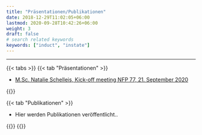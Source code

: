 ```yaml
---
title: "Präsentationen/Publikationen"
date: 2018-12-29T11:02:05+06:00
lastmod: 2020-09-28T10:42:26+06:00
weight: 3
draft: false
# search related keywords
keywords: ["induct", "instate"]
---
```


---


{{< tabs >}}
  {{< tab "Präsentationen" >}}
<ul>
<li>
<a href="https://drive.google.com/file/d/1VDcUA7TZLzZxkypLsVpe0kKxPBSUObdC/?=download&authuser=0" target="_blank">M.Sc. Natalie Schelleis, Kick-off meeting NFP 77, 21. September 2020
</a>
</li>
</ul> 
  {{</ tab >}}

  {{< tab "Publikationen" >}}
<ul>
<li>
Hier werden Publikationen veröffentlicht..
</li>
</ul> 
  {{</ tab >}}
{{</ tabs >}}